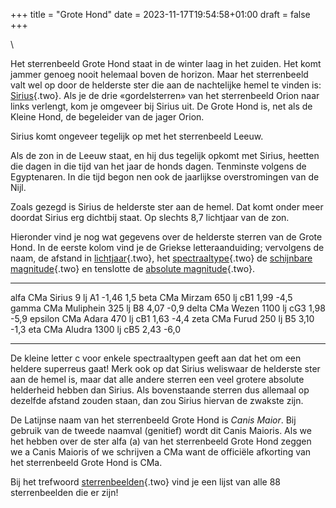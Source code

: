 +++
title = "Grote Hond"
date = 2023-11-17T19:54:58+01:00
draft = false
+++

\

Het sterrenbeeld Grote Hond staat in de winter laag in het zuiden. Het
komt jammer genoeg nooit helemaal boven de horizon. Maar het
sterrenbeeld valt wel op door de helderste ster die aan de nachtelijke
hemel te vinden is: [Sirius](sirius.html){.two}. Als je de drie
«gordelsterren» van het sterrenbeeld Orion naar links verlengt, kom je
omgeveer bij Sirius uit. De Grote Hond is, net als de Kleine Hond, de
begeleider van de jager Orion.

Sirius komt ongeveer tegelijk op met het sterrenbeeld Leeuw.

Als de zon in de Leeuw staat, en hij dus tegelijk opkomt met Sirius,
heetten die dagen in die tijd van het jaar de honds dagen. Tenminste
volgens de Egyptenaren. In die tijd begon nen ook de jaarlijkse
overstromingen van de Nijl.

Zoals gezegd is Sirius de helderste ster aan de hemel. Dat komt onder
meer doordat Sirius erg dichtbij staat. Op slechts 8,7 lichtjaar van de
zon.

Hieronder vind je nog wat gegevens over de helderste sterren van de
Grote Hond. In de eerste kolom vind je de Griekse letteraanduiding;
vervolgens de naam, de afstand in [lichtjaar](lichtjaa.html){.two}, het
[spectraaltype](spectraa.html){.two} de [schijnbare\
magnitude](schijnba.html){.two} en tenslotte de [absolute
magnitude](absolute.html){.two}.

  ------------- ----------- --------- ----- ------- ------
  alfa CMa      Sirius      9 lj      A1    -1,46   1,5
  beta CMa      Mirzam      650 lj    cB1   1,99    -4,5
  gamma CMa     Muliphein   325 lj    B8    4,07    -0,9
  delta CMa     Wezen       1100 lj   cG3   1,98    -5,9
  epsilon CMa   Adara       470 lj    cB1   1,63    -4,4
  zeta CMa      Furud       250 lj    B5    3,10    -1,3
  eta CMa       Aludra      1300 lj   cB5   2,43    -6,0
  ------------- ----------- --------- ----- ------- ------

De kleine letter c voor enkele spectraaltypen geeft aan dat het om een
heldere superreus gaat! Merk ook op dat Sirius weliswaar de helderste
ster aan de hemel is, maar dat alle andere sterren een veel grotere
absolute helderheid hebben dan Sirius. Als bovenstaande sterren dus
allemaal op dezelfde afstand zouden staan, dan zou Sirius hiervan de
zwakste zijn.

De Latijnse naam van het sterrenbeeld Grote Hond is *Canis Maior*. Bij
gebruik van de tweede naamval (genitief) wordt dit Canis Maioris. Als we
het hebben over de ster alfa (a) van het sterrenbeeld Grote Hond zeggen
we a Canis Maioris of we schrijven a CMa want de officiële afkorting van
het sterrenbeeld Grote Hond is CMa.

Bij het trefwoord [sterrenbeelden](sterrenb.html){.two} vind je een
lijst van alle 88 sterrenbeelden die er zijn!

